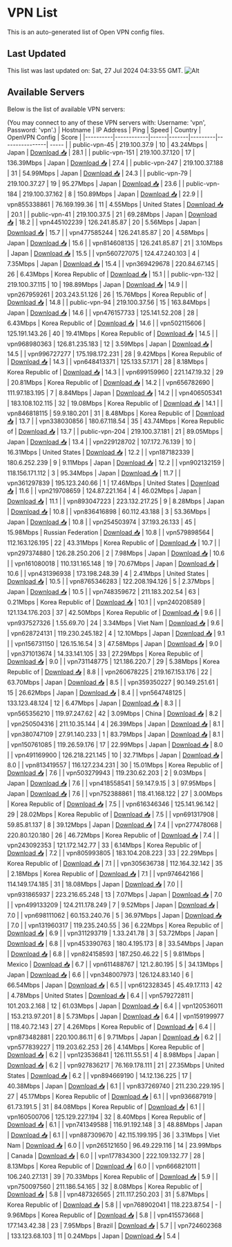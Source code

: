 # VPN List

This is an auto-generated list of Open VPN config files.

## Last Updated

This list was last updated on: Sat, 27 Jul 2024 04:33:55 GMT.
![Alt](https://repobeats.axiom.co/api/embed/186b98318ef1479477931607c1ad7d823f12451f.svg "Repobeats analytics image")

## Available Servers

Below is the list of available VPN servers:

(You may connect to any of these VPN servers with: Username: 'vpn', Password: 'vpn'.)
| Hostname | IP Address | Ping | Speed | Country | OpenVPN Config | Score |
|----------|------------|------|-------|---------|----------------| ----- |
| public-vpn-45 | 219.100.37.9 | 10 | 43.24Mbps | Japan | [Download 📥](./configs/server_0_JP.ovpn) | 28.1 |
| public-vpn-151 | 219.100.37.120 | 17 | 136.39Mbps | Japan | [Download 📥](./configs/server_1_JP.ovpn) | 27.4 |
| public-vpn-247 | 219.100.37.188 | 31 | 54.99Mbps | Japan | [Download 📥](./configs/server_2_JP.ovpn) | 24.3 |
| public-vpn-79 | 219.100.37.27 | 19 | 95.27Mbps | Japan | [Download 📥](./configs/server_3_JP.ovpn) | 23.6 |
| public-vpn-184 | 219.100.37.162 | 8 | 150.89Mbps | Japan | [Download 📥](./configs/server_4_JP.ovpn) | 22.9 |
| vpn855338861 | 76.169.199.36 | 11 | 4.55Mbps | United States | [Download 📥](./configs/server_5_US.ovpn) | 20.1 |
| public-vpn-41 | 219.100.37.5 | 21 | 69.28Mbps | Japan | [Download 📥](./configs/server_6_JP.ovpn) | 18.2 |
| vpn445102239 | 126.241.85.87 | 20 | 5.56Mbps | Japan | [Download 📥](./configs/server_7_JP.ovpn) | 15.7 |
| vpn477585244 | 126.241.85.87 | 20 | 4.58Mbps | Japan | [Download 📥](./configs/server_8_JP.ovpn) | 15.6 |
| vpn814608135 | 126.241.85.87 | 21 | 3.10Mbps | Japan | [Download 📥](./configs/server_9_JP.ovpn) | 15.5 |
| vpn560727075 | 124.47.240.103 | 4 | 7.35Mbps | Japan | [Download 📥](./configs/server_10_JP.ovpn) | 15.4 |
| vpn369429678 | 220.84.67.145 | 26 | 6.43Mbps | Korea Republic of | [Download 📥](./configs/server_11_KR.ovpn) | 15.1 |
| public-vpn-132 | 219.100.37.115 | 10 | 198.89Mbps | Japan | [Download 📥](./configs/server_12_JP.ovpn) | 14.9 |
| vpn267959261 | 203.243.51.126 | 26 | 15.76Mbps | Korea Republic of | [Download 📥](./configs/server_13_KR.ovpn) | 14.8 |
| public-vpn-94 | 219.100.37.56 | 15 | 163.84Mbps | Japan | [Download 📥](./configs/server_14_JP.ovpn) | 14.6 |
| vpn476157733 | 125.141.52.208 | 28 | 6.43Mbps | Korea Republic of | [Download 📥](./configs/server_15_KR.ovpn) | 14.6 |
| vpn502115606 | 125.191.143.26 | 40 | 19.41Mbps | Korea Republic of | [Download 📥](./configs/server_16_KR.ovpn) | 14.5 |
| vpn968980363 | 126.81.235.183 | 12 | 3.59Mbps | Japan | [Download 📥](./configs/server_17_JP.ovpn) | 14.5 |
| vpn996727277 | 175.198.172.231 | 28 | 9.42Mbps | Korea Republic of | [Download 📥](./configs/server_18_KR.ovpn) | 14.3 |
| vpn648413371 | 125.133.57.171 | 28 | 8.18Mbps | Korea Republic of | [Download 📥](./configs/server_19_KR.ovpn) | 14.3 |
| vpn699159960 | 221.147.19.32 | 29 | 20.81Mbps | Korea Republic of | [Download 📥](./configs/server_20_KR.ovpn) | 14.2 |
| vpn656782690 | 111.97.183.195 | 7 | 8.84Mbps | Japan | [Download 📥](./configs/server_21_JP.ovpn) | 14.2 |
| vpn406505341 | 183.108.102.115 | 32 | 19.08Mbps | Korea Republic of | [Download 📥](./configs/server_22_KR.ovpn) | 14.1 |
| vpn846818115 | 59.9.180.201 | 31 | 8.48Mbps | Korea Republic of | [Download 📥](./configs/server_23_KR.ovpn) | 13.7 |
| vpn338030856 | 180.67.118.54 | 35 | 43.74Mbps | Korea Republic of | [Download 📥](./configs/server_24_KR.ovpn) | 13.7 |
| public-vpn-204 | 219.100.37.181 | 21 | 89.05Mbps | Japan | [Download 📥](./configs/server_25_JP.ovpn) | 13.4 |
| vpn229128702 | 107.172.76.139 | 10 | 16.31Mbps | United States | [Download 📥](./configs/server_26_US.ovpn) | 12.2 |
| vpn187182339 | 180.6.252.239 | 9 | 9.11Mbps | Japan | [Download 📥](./configs/server_27_JP.ovpn) | 12.2 |
| vpn902132159 | 118.156.171.112 | 3 | 95.34Mbps | Japan | [Download 📥](./configs/server_28_JP.ovpn) | 11.7 |
| vpn361297839 | 195.123.240.66 | 1 | 17.46Mbps | United States | [Download 📥](./configs/server_29_US.ovpn) | 11.6 |
| vpn219708659 | 124.87.221.164 | 4 | 46.02Mbps | Japan | [Download 📥](./configs/server_30_JP.ovpn) | 11.1 |
| vpn893047223 | 223.132.217.25 | 9 | 8.28Mbps | Japan | [Download 📥](./configs/server_31_JP.ovpn) | 10.8 |
| vpn836416898 | 60.112.43.188 | 3 | 53.36Mbps | Japan | [Download 📥](./configs/server_32_JP.ovpn) | 10.8 |
| vpn254503974 | 37.193.26.133 | 45 | 15.98Mbps | Russian Federation | [Download 📥](./configs/server_33_RU.ovpn) | 10.8 |
| vpn579898564 | 112.163.126.195 | 22 | 43.31Mbps | Korea Republic of | [Download 📥](./configs/server_34_KR.ovpn) | 10.7 |
| vpn297374880 | 126.28.250.206 | 2 | 7.98Mbps | Japan | [Download 📥](./configs/server_35_JP.ovpn) | 10.6 |
| vpn161080018 | 110.131.165.148 | 19 | 70.67Mbps | Japan | [Download 📥](./configs/server_36_JP.ovpn) | 10.6 |
| vpn431396938 | 173.198.248.39 | 4 | 2.41Mbps | United States | [Download 📥](./configs/server_37_US.ovpn) | 10.5 |
| vpn8765346283 | 122.208.194.126 | 5 | 2.37Mbps | Japan | [Download 📥](./configs/server_38_JP.ovpn) | 10.5 |
| vpn748359672 | 211.183.202.54 | 63 | 0.21Mbps | Korea Republic of | [Download 📥](./configs/server_39_KR.ovpn) | 10.1 |
| vpn240208589 | 121.134.176.203 | 37 | 42.50Mbps | Korea Republic of | [Download 📥](./configs/server_40_KR.ovpn) | 9.6 |
| vpn937527326 | 1.55.69.70 | 24 | 3.34Mbps | Viet Nam | [Download 📥](./configs/server_41_VN.ovpn) | 9.6 |
| vpn628724131 | 119.230.245.182 | 4 | 12.10Mbps | Japan | [Download 📥](./configs/server_42_JP.ovpn) | 9.1 |
| vpn156731150 | 126.15.16.54 | 3 | 47.58Mbps | Japan | [Download 📥](./configs/server_43_JP.ovpn) | 9.0 |
| vpn371013674 | 14.33.141.105 | 33 | 27.29Mbps | Korea Republic of | [Download 📥](./configs/server_44_KR.ovpn) | 9.0 |
| vpn731148775 | 121.186.220.7 | 29 | 5.38Mbps | Korea Republic of | [Download 📥](./configs/server_45_KR.ovpn) | 8.8 |
| vpn260678225 | 219.167.153.176 | 22 | 63.70Mbps | Japan | [Download 📥](./configs/server_46_JP.ovpn) | 8.5 |
| vpn359350227 | 90.149.251.61 | 15 | 26.62Mbps | Japan | [Download 📥](./configs/server_47_JP.ovpn) | 8.4 |
| vpn564748125 | 133.123.48.124 | 12 | 6.47Mbps | Japan | [Download 📥](./configs/server_48_JP.ovpn) | 8.3 |
| vpn565356210 | 119.97.247.62 | 42 | 3.09Mbps | China | [Download 📥](./configs/server_49_CN.ovpn) | 8.2 |
| vpn250504316 | 211.10.35.144 | 4 | 26.39Mbps | Japan | [Download 📥](./configs/server_50_JP.ovpn) | 8.1 |
| vpn380747109 | 27.91.140.233 | 1 | 83.79Mbps | Japan | [Download 📥](./configs/server_51_JP.ovpn) | 8.1 |
| vpn150761085 | 119.26.59.176 | 17 | 22.99Mbps | Japan | [Download 📥](./configs/server_52_JP.ovpn) | 8.0 |
| vpn491169900 | 126.218.221.145 | 10 | 32.71Mbps | Japan | [Download 📥](./configs/server_53_JP.ovpn) | 8.0 |
| vpn813419557 | 116.127.234.231 | 30 | 15.01Mbps | Korea Republic of | [Download 📥](./configs/server_54_KR.ovpn) | 7.6 |
| vpn503279943 | 119.230.62.203 | 2 | 9.03Mbps | Japan | [Download 📥](./configs/server_55_JP.ovpn) | 7.6 |
| vpn418558541 | 59.147.9.15 | 3 | 97.95Mbps | Japan | [Download 📥](./configs/server_56_JP.ovpn) | 7.6 |
| vpn752388861 | 118.41.168.122 | 27 | 3.00Mbps | Korea Republic of | [Download 📥](./configs/server_57_KR.ovpn) | 7.5 |
| vpn616346346 | 125.141.96.142 | 29 | 28.02Mbps | Korea Republic of | [Download 📥](./configs/server_58_KR.ovpn) | 7.5 |
| vpn691317908 | 59.85.81.137 | 8 | 39.12Mbps | Japan | [Download 📥](./configs/server_59_JP.ovpn) | 7.4 |
| vpn277478068 | 220.80.120.180 | 26 | 46.72Mbps | Korea Republic of | [Download 📥](./configs/server_60_KR.ovpn) | 7.4 |
| vpn243092353 | 121.172.142.77 | 33 | 6.14Mbps | Korea Republic of | [Download 📥](./configs/server_61_KR.ovpn) | 7.2 |
| vpn805993805 | 183.104.208.223 | 33 | 22.29Mbps | Korea Republic of | [Download 📥](./configs/server_62_KR.ovpn) | 7.1 |
| vpn305636738 | 112.164.32.142 | 35 | 2.18Mbps | Korea Republic of | [Download 📥](./configs/server_63_KR.ovpn) | 7.1 |
| vpn974642166 | 114.149.174.185 | 31 | 18.08Mbps | Japan | [Download 📥](./configs/server_64_JP.ovpn) | 7.0 |
| vpn931865937 | 223.216.65.248 | 13 | 7.07Mbps | Japan | [Download 📥](./configs/server_65_JP.ovpn) | 7.0 |
| vpn499133209 | 124.211.178.249 | 7 | 9.52Mbps | Japan | [Download 📥](./configs/server_66_JP.ovpn) | 7.0 |
| vpn698111062 | 60.153.240.76 | 5 | 36.97Mbps | Japan | [Download 📥](./configs/server_67_JP.ovpn) | 7.0 |
| vpn131960317 | 119.235.240.55 | 36 | 6.22Mbps | Korea Republic of | [Download 📥](./configs/server_68_KR.ovpn) | 6.9 |
| vpn311293719 | 1.33.241.78 | 3 | 53.72Mbps | Japan | [Download 📥](./configs/server_69_JP.ovpn) | 6.8 |
| vpn453390763 | 180.4.195.173 | 8 | 33.54Mbps | Japan | [Download 📥](./configs/server_70_JP.ovpn) | 6.8 |
| vpn824158593 | 187.250.46.22 | 5 | 9.81Mbps | Mexico | [Download 📥](./configs/server_71_MX.ovpn) | 6.7 |
| vpn611488767 | 121.2.80.195 | 5 | 34.13Mbps | Japan | [Download 📥](./configs/server_72_JP.ovpn) | 6.6 |
| vpn348007973 | 126.124.83.140 | 6 | 66.54Mbps | Japan | [Download 📥](./configs/server_73_JP.ovpn) | 6.5 |
| vpn612328345 | 45.49.17.113 | 42 | 4.78Mbps | United States | [Download 📥](./configs/server_74_US.ovpn) | 6.4 |
| vpn579272811 | 101.203.2.168 | 12 | 61.03Mbps | Japan | [Download 📥](./configs/server_75_JP.ovpn) | 6.4 |
| vpn120536011 | 153.213.97.201 | 8 | 5.73Mbps | Japan | [Download 📥](./configs/server_76_JP.ovpn) | 6.4 |
| vpn159199977 | 118.40.72.143 | 27 | 4.26Mbps | Korea Republic of | [Download 📥](./configs/server_77_KR.ovpn) | 6.4 |
| vpn873482881 | 220.100.86.11 | 6 | 9.71Mbps | Japan | [Download 📥](./configs/server_78_JP.ovpn) | 6.2 |
| vpn577839227 | 119.203.62.253 | 26 | 4.14Mbps | Korea Republic of | [Download 📥](./configs/server_79_KR.ovpn) | 6.2 |
| vpn123536841 | 126.111.55.51 | 4 | 8.98Mbps | Japan | [Download 📥](./configs/server_80_JP.ovpn) | 6.2 |
| vpn927836217 | 76.169.178.111 | 21 | 27.35Mbps | United States | [Download 📥](./configs/server_81_US.ovpn) | 6.2 |
| vpn894669190 | 14.12.136.225 | 17 | 40.38Mbps | Japan | [Download 📥](./configs/server_82_JP.ovpn) | 6.1 |
| vpn837269740 | 211.230.229.195 | 27 | 45.17Mbps | Korea Republic of | [Download 📥](./configs/server_83_KR.ovpn) | 6.1 |
| vpn936687919 | 61.73.191.5 | 31 | 84.08Mbps | Korea Republic of | [Download 📥](./configs/server_84_KR.ovpn) | 6.1 |
| vpn160500706 | 125.129.227.194 | 32 | 8.40Mbps | Korea Republic of | [Download 📥](./configs/server_85_KR.ovpn) | 6.1 |
| vpn741349588 | 116.91.192.148 | 3 | 48.88Mbps | Japan | [Download 📥](./configs/server_86_JP.ovpn) | 6.1 |
| vpn887309670 | 42.115.199.195 | 36 | 3.31Mbps | Viet Nam | [Download 📥](./configs/server_87_VN.ovpn) | 6.0 |
| vpn265121650 | 96.49.229.116 | 14 | 23.99Mbps | Canada | [Download 📥](./configs/server_88_CA.ovpn) | 6.0 |
| vpn177834300 | 222.109.132.77 | 28 | 8.13Mbps | Korea Republic of | [Download 📥](./configs/server_89_KR.ovpn) | 6.0 |
| vpn666821011 | 106.240.27.131 | 39 | 70.33Mbps | Korea Republic of | [Download 📥](./configs/server_90_KR.ovpn) | 5.9 |
| vpn750097560 | 211.186.54.165 | 32 | 8.08Mbps | Korea Republic of | [Download 📥](./configs/server_91_KR.ovpn) | 5.8 |
| vpn487326565 | 211.117.250.203 | 31 | 5.87Mbps | Korea Republic of | [Download 📥](./configs/server_92_KR.ovpn) | 5.8 |
| vpn768902041 | 118.223.87.54 | - | 9.96Mbps | Korea Republic of | [Download 📥](./configs/server_93_KR.ovpn) | 5.8 |
| vpn415573668 | 177.143.42.38 | 23 | 7.95Mbps | Brazil | [Download 📥](./configs/server_94_BR.ovpn) | 5.7 |
| vpn724602368 | 133.123.68.103 | 11 | 0.24Mbps | Japan | [Download 📥](./configs/server_95_JP.ovpn) | 5.4 |
